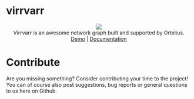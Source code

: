 # virrvarr

<div align="center">
  <img src="https://www.ortelius.com/wp-content/uploads/2020/05/Ortelius-logo-black.png" />
  <br>
  Virrvarr is an awesome network graph built and supported by Ortelius.
  <br>
  <a href="https://www.ortelius.com/">Demo</a> | <a href="https://www.ortelius.com/">Documentation</a>
</div>

# Contribute
Are you missing something? Consider contributing your time to the project! You can of course also post suggestions, bug reports or general questions to us here on Github.
